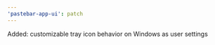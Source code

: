 ```yaml
---
'pastebar-app-ui': patch
---
```


Added: customizable tray icon behavior on Windows as user settings
